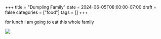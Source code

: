 +++
title = "Dumpling Family"
date = 2024-06-05T08:00:00-07:00
draft = false
categories = ["food"]
tags = []
+++

for lunch i am going to eat this whole family

![](./family.png)